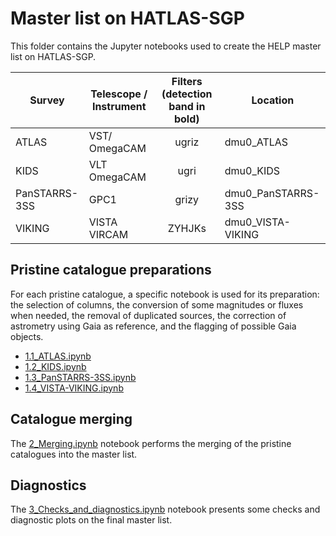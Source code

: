 # Master list on HATLAS-SGP

This folder contains the Jupyter notebooks used to create the HELP master list on
HATLAS-SGP. 

| Survey | Telescope / Instrument  | Filters (detection band in bold)  | Location        |
|--------|-------------------------|:---------------------------------:|-----------------|
| ATLAS         | VST/ OmegaCAM    | ugriz                             | dmu0_ATLAS      |  
| KIDS          | VLT OmegaCAM     | ugri                              | dmu0_KIDS       |  
| PanSTARRS-3SS | GPC1             | grizy                          | dmu0_PanSTARRS-3SS |     
| VIKING        | VISTA VIRCAM     | ZYHJKs                          | dmu0_VISTA-VIKING |


## Pristine catalogue preparations

For each pristine catalogue, a specific notebook is used for its preparation:
the selection of columns, the conversion of some magnitudes or fluxes when
needed, the removal of duplicated sources, the correction of astrometry using
Gaia as reference, and the flagging of possible Gaia objects.

- [1.1_ATLAS.ipynb](1.1_ATLAS.ipynb) 
- [1.2_KIDS.ipynb](1.2_KIDS.ipynb) 
- [1.3_PanSTARRS-3SS.ipynb](1.3_PanSTARRS-3SS.ipynb) 
- [1.4_VISTA-VIKING.ipynb](1.4_VISTA-VIKING.ipynb) 

## Catalogue merging

The [2_Merging.ipynb](2_Merging.ipynb) notebook performs the merging of the
pristine catalogues into the master list.

## Diagnostics

The [3_Checks_and_diagnostics.ipynb](3_Checks_and_diagnostics.ipynb) notebook
presents some checks and diagnostic plots on the final master list.
